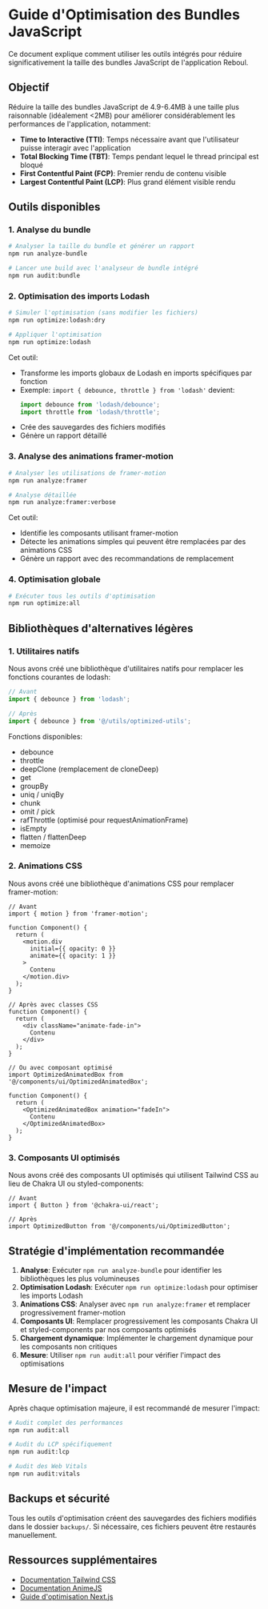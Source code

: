 # Guide d'Optimisation des Bundles JavaScript

Ce document explique comment utiliser les outils intégrés pour réduire significativement la taille des bundles JavaScript de l'application Reboul.

## Objectif

Réduire la taille des bundles JavaScript de 4.9-6.4MB à une taille plus raisonnable (idéalement <2MB) pour améliorer considérablement les performances de l'application, notamment:

- **Time to Interactive (TTI)**: Temps nécessaire avant que l'utilisateur puisse interagir avec l'application
- **Total Blocking Time (TBT)**: Temps pendant lequel le thread principal est bloqué
- **First Contentful Paint (FCP)**: Premier rendu de contenu visible
- **Largest Contentful Paint (LCP)**: Plus grand élément visible rendu

## Outils disponibles

### 1. Analyse du bundle

```bash
# Analyser la taille du bundle et générer un rapport
npm run analyze-bundle

# Lancer une build avec l'analyseur de bundle intégré
npm run audit:bundle
```

### 2. Optimisation des imports Lodash

```bash
# Simuler l'optimisation (sans modifier les fichiers)
npm run optimize:lodash:dry

# Appliquer l'optimisation
npm run optimize:lodash
```

Cet outil:
- Transforme les imports globaux de Lodash en imports spécifiques par fonction
- Exemple: `import { debounce, throttle } from 'lodash'` devient:
  ```js
  import debounce from 'lodash/debounce';
  import throttle from 'lodash/throttle';
  ```
- Crée des sauvegardes des fichiers modifiés
- Génère un rapport détaillé

### 3. Analyse des animations framer-motion

```bash
# Analyser les utilisations de framer-motion
npm run analyze:framer

# Analyse détaillée
npm run analyze:framer:verbose
```

Cet outil:
- Identifie les composants utilisant framer-motion
- Détecte les animations simples qui peuvent être remplacées par des animations CSS
- Génère un rapport avec des recommandations de remplacement

### 4. Optimisation globale

```bash
# Exécuter tous les outils d'optimisation
npm run optimize:all
```

## Bibliothèques d'alternatives légères

### 1. Utilitaires natifs

Nous avons créé une bibliothèque d'utilitaires natifs pour remplacer les fonctions courantes de lodash:

```typescript
// Avant
import { debounce } from 'lodash';

// Après
import { debounce } from '@/utils/optimized-utils';
```

Fonctions disponibles:
- debounce
- throttle
- deepClone (remplacement de cloneDeep)
- get
- groupBy
- uniq / uniqBy
- chunk
- omit / pick
- rafThrottle (optimisé pour requestAnimationFrame)
- isEmpty
- flatten / flattenDeep
- memoize

### 2. Animations CSS

Nous avons créé une bibliothèque d'animations CSS pour remplacer framer-motion:

```tsx
// Avant
import { motion } from 'framer-motion';

function Component() {
  return (
    <motion.div
      initial={{ opacity: 0 }}
      animate={{ opacity: 1 }}
    >
      Contenu
    </motion.div>
  );
}

// Après avec classes CSS
function Component() {
  return (
    <div className="animate-fade-in">
      Contenu
    </div>
  );
}

// Ou avec composant optimisé
import OptimizedAnimatedBox from '@/components/ui/OptimizedAnimatedBox';

function Component() {
  return (
    <OptimizedAnimatedBox animation="fadeIn">
      Contenu
    </OptimizedAnimatedBox>
  );
}
```

### 3. Composants UI optimisés

Nous avons créé des composants UI optimisés qui utilisent Tailwind CSS au lieu de Chakra UI ou styled-components:

```tsx
// Avant
import { Button } from '@chakra-ui/react';

// Après
import OptimizedButton from '@/components/ui/OptimizedButton';
```

## Stratégie d'implémentation recommandée

1. **Analyse**: Exécuter `npm run analyze-bundle` pour identifier les bibliothèques les plus volumineuses
2. **Optimisation Lodash**: Exécuter `npm run optimize:lodash` pour optimiser les imports Lodash
3. **Animations CSS**: Analyser avec `npm run analyze:framer` et remplacer progressivement framer-motion
4. **Composants UI**: Remplacer progressivement les composants Chakra UI et styled-components par nos composants optimisés
5. **Chargement dynamique**: Implémenter le chargement dynamique pour les composants non critiques
6. **Mesure**: Utiliser `npm run audit:all` pour vérifier l'impact des optimisations

## Mesure de l'impact

Après chaque optimisation majeure, il est recommandé de mesurer l'impact:

```bash
# Audit complet des performances
npm run audit:all

# Audit du LCP spécifiquement
npm run audit:lcp

# Audit des Web Vitals
npm run audit:vitals
```

## Backups et sécurité

Tous les outils d'optimisation créent des sauvegardes des fichiers modifiés dans le dossier `backups/`. Si nécessaire, ces fichiers peuvent être restaurés manuellement.

## Ressources supplémentaires

- [Documentation Tailwind CSS](https://tailwindcss.com/docs)
- [Documentation AnimeJS](https://animejs.com/documentation/)
- [Guide d'optimisation Next.js](https://nextjs.org/docs/advanced-features/measuring-performance) 